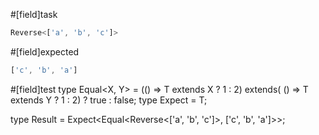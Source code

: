 #[field]task
```ts
Reverse<['a', 'b', 'c']>
```

#[field]expected
```ts
['c', 'b', 'a']
```

#[field]test
type Equal<X, Y> = (<T>() => T extends X ? 1 : 2) extends(
    <T>() => T extends Y ? 1 : 2) ? true : false;
type Expect<T extends true> = T;

type Result = Expect<Equal<Reverse<['a', 'b', 'c']>, ['c', 'b', 'a']>>;